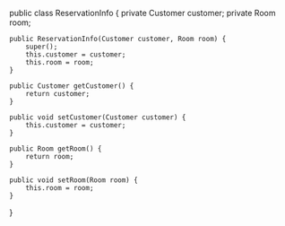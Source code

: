 
public class ReservationInfo {
    private Customer customer;
    private Room room;

    public ReservationInfo(Customer customer, Room room) {
        super();
        this.customer = customer;
        this.room = room;
    }

    public Customer getCustomer() {
        return customer;
    }

    public void setCustomer(Customer customer) {
        this.customer = customer;
    }

    public Room getRoom() {
        return room;
    }

    public void setRoom(Room room) {
        this.room = room;
    }

}
